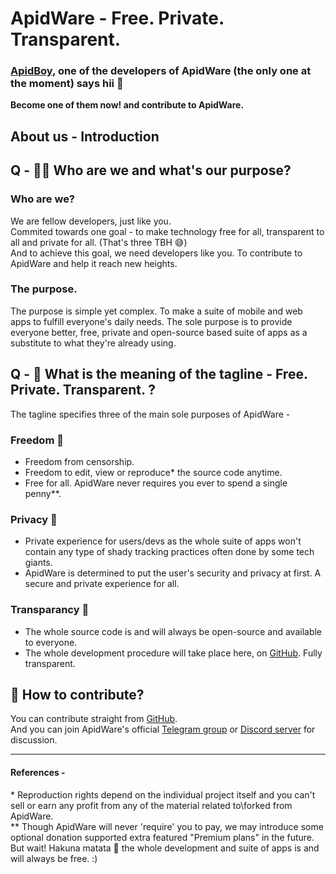 # ApidWare - Free. Private. Transparent.
### [ApidBoy](https://github.com/ApidBoy), one of the developers of ApidWare (the only one at the moment) says hii 👋
**Become one of them now! and contribute to ApidWare.**
## About us - Introduction
## Q - 🧑‍💻 Who are we and what's our purpose?
### Who are we?
We are fellow developers, just like you.\
Commited towards one goal - to make technology free for all, transparent to all and private for all. (That's three TBH 😅)\
And to achieve this goal, we need developers like you. To contribute to ApidWare and help it reach new heights.

### The purpose.
The purpose is simple yet complex. To make a suite of mobile and web apps to fulfill everyone's daily needs. The sole purpose is to provide everyone better, free, private and open-source based suite of apps as a substitute to what they're already using.

## Q - 👀 What is the meaning of the tagline - Free. Private. Transparent. ?
The tagline specifies three of the main sole purposes of ApidWare -
### Freedom 🙌
- Freedom from censorship.
- Freedom to edit, view or reproduce* the source code anytime.
- Free for all. ApidWare never requires you ever to spend a single penny**.
### Privacy 🤞
- Private experience for users/devs as the whole suite of apps won't contain any type of shady tracking practices often done by some tech giants.
- ApidWare is determined to put the user's security and privacy at first. A secure and private experience for all.
### Transparancy 💪
- The whole source code is and will always be open-source and available to everyone.
- The whole development procedure will take place here, on [GitHub](https://github.com/ApidWare). Fully transparent.

## 🌈 How to contribute?
You can contribute straight from [GitHub](https://github.com/ApidWare).\
And you can join ApidWare's official [Telegram group](https://t.me/Apidware) or [Discord server](https://discord.com) for discussion.

***
#### References \-
\* Reproduction rights depend on the individual project itself and you can't sell or earn any profit from any of the material related to\forked from ApidWare. \
\** Though ApidWare will never 'require' you to pay, we may introduce some optional donation supported extra featured "Premium plans" in the future.\
But wait! Hakuna matata 🌚 the whole development and suite of apps is and will always be free. :)
